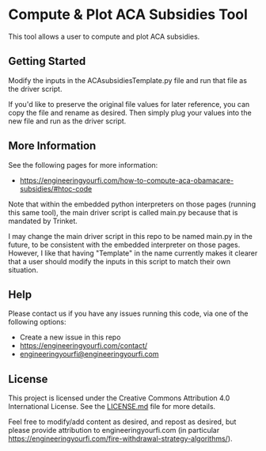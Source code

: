 # Compute & Plot ACA Subsidies Tool

This tool allows a user to compute and plot ACA subsidies.

## Getting Started

Modify the inputs in the ACAsubsidiesTemplate.py file and run that file as the driver script.

If you'd like to preserve the original file values for later reference, you can copy the file and rename as desired. Then simply plug your values into the new file and run as the driver script.

## More Information

See the following pages for more information:

* https://engineeringyourfi.com/how-to-compute-aca-obamacare-subsidies/#htoc-code

Note that within the embedded python interpreters on those pages (running this same tool), the main driver script is called main.py because that is mandated by Trinket. 

I may change the main driver script in this repo to be named main.py in the future, to be consistent with the embedded interpreter on those pages. However, I like that having "Template" in the name currently makes it clearer that a user should modify the inputs in this script to match their own situation.

## Help

Please contact us if you have any issues running this code, via one of the following options:

* Create a new issue in this repo
* https://engineeringyourfi.com/contact/
* engineeringyourfi@engineeringyourfi.com

## License

This project is licensed under the Creative Commons Attribution 4.0 International License. See the [LICENSE.md](https://github.com/EngineeringYourFI/master/blob/main/LICENSE.md) file for more details.

Feel free to modify/add content as desired, and repost as desired, but please provide attribution to engineeringyourfi.com (in particular https://engineeringyourfi.com/fire-withdrawal-strategy-algorithms/).
